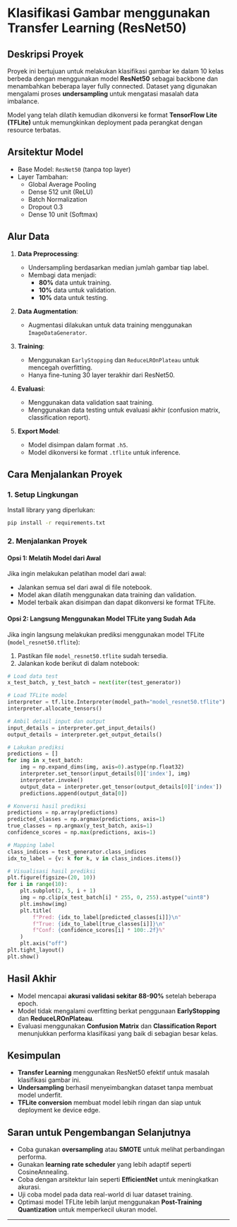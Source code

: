 # Klasifikasi Gambar menggunakan Transfer Learning (ResNet50)

## Deskripsi Proyek

Proyek ini bertujuan untuk melakukan klasifikasi gambar ke dalam 10 kelas berbeda dengan menggunakan model **ResNet50** sebagai backbone dan menambahkan beberapa layer fully connected. Dataset yang digunakan mengalami proses **undersampling** untuk mengatasi masalah data imbalance.

Model yang telah dilatih kemudian dikonversi ke format **TensorFlow Lite (TFLite)** untuk memungkinkan deployment pada perangkat dengan resource terbatas.

## Arsitektur Model
- Base Model: `ResNet50` (tanpa top layer)
- Layer Tambahan:
  - Global Average Pooling
  - Dense 512 unit (ReLU)
  - Batch Normalization
  - Dropout 0.3
  - Dense 10 unit (Softmax)

## Alur Data
1. **Data Preprocessing**:
   - Undersampling berdasarkan median jumlah gambar tiap label.
   - Membagi data menjadi:
     - **80%** data untuk training.
     - **10%** data untuk validation.
     - **10%** data untuk testing.

2. **Data Augmentation**:
   - Augmentasi dilakukan untuk data training menggunakan `ImageDataGenerator`.

3. **Training**:
   - Menggunakan `EarlyStopping` dan `ReduceLROnPlateau` untuk mencegah overfitting.
   - Hanya fine-tuning 30 layer terakhir dari ResNet50.

4. **Evaluasi**:
   - Menggunakan data validation saat training.
   - Menggunakan data testing untuk evaluasi akhir (confusion matrix, classification report).

5. **Export Model**:
   - Model disimpan dalam format `.h5`.
   - Model dikonversi ke format `.tflite` untuk inference.

## Cara Menjalankan Proyek

### 1. Setup Lingkungan
Install library yang diperlukan:
```bash
pip install -r requirements.txt
```

### 2. Menjalankan Proyek

#### Opsi 1: Melatih Model dari Awal
Jika ingin melakukan pelatihan model dari awal:
- Jalankan semua sel dari awal di file notebook.
- Model akan dilatih menggunakan data training dan validation.
- Model terbaik akan disimpan dan dapat dikonversi ke format TFLite.

#### Opsi 2: Langsung Menggunakan Model TFLite yang Sudah Ada
Jika ingin langsung melakukan prediksi menggunakan model TFLite (`model_resnet50.tflite`):

1. Pastikan file `model_resnet50.tflite` sudah tersedia.
2. Jalankan kode berikut di dalam notebook:

```python
# Load data test
x_test_batch, y_test_batch = next(iter(test_generator))

# Load TFLite model
interpreter = tf.lite.Interpreter(model_path="model_resnet50.tflite")
interpreter.allocate_tensors()

# Ambil detail input dan output
input_details = interpreter.get_input_details()
output_details = interpreter.get_output_details()

# Lakukan prediksi
predictions = []
for img in x_test_batch:
    img = np.expand_dims(img, axis=0).astype(np.float32)
    interpreter.set_tensor(input_details[0]['index'], img)
    interpreter.invoke()
    output_data = interpreter.get_tensor(output_details[0]['index'])
    predictions.append(output_data[0])

# Konversi hasil prediksi
predictions = np.array(predictions)
predicted_classes = np.argmax(predictions, axis=1)
true_classes = np.argmax(y_test_batch, axis=1)
confidence_scores = np.max(predictions, axis=1)

# Mapping label
class_indices = test_generator.class_indices
idx_to_label = {v: k for k, v in class_indices.items()}

# Visualisasi hasil prediksi
plt.figure(figsize=(20, 10))
for i in range(10):
    plt.subplot(2, 5, i + 1)
    img = np.clip(x_test_batch[i] * 255, 0, 255).astype("uint8")
    plt.imshow(img)
    plt.title(
        f"Pred: {idx_to_label[predicted_classes[i]]}\n"
        f"True: {idx_to_label[true_classes[i]]}\n"
        f"Conf: {confidence_scores[i] * 100:.2f}%"
    )
    plt.axis("off")
plt.tight_layout()
plt.show()
```

## Hasil Akhir
- Model mencapai **akurasi validasi sekitar 88-90%** setelah beberapa epoch.
- Model tidak mengalami overfitting berkat penggunaan **EarlyStopping** dan **ReduceLROnPlateau**.
- Evaluasi menggunakan **Confusion Matrix** dan **Classification Report** menunjukkan performa klasifikasi yang baik di sebagian besar kelas.

## Kesimpulan
- **Transfer Learning** menggunakan ResNet50 efektif untuk masalah klasifikasi gambar ini.
- **Undersampling** berhasil menyeimbangkan dataset tanpa membuat model underfit.
- **TFLite conversion** membuat model lebih ringan dan siap untuk deployment ke device edge.

## Saran untuk Pengembangan Selanjutnya
- Coba gunakan **oversampling** atau **SMOTE** untuk melihat perbandingan performa.
- Gunakan **learning rate scheduler** yang lebih adaptif seperti CosineAnnealing.
- Coba dengan arsitektur lain seperti **EfficientNet** untuk meningkatkan akurasi.
- Uji coba model pada data real-world di luar dataset training.
- Optimasi model TFLite lebih lanjut menggunakan **Post-Training Quantization** untuk memperkecil ukuran model.

---

